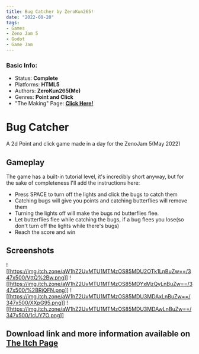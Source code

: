 ```yaml
---
title: Bug Catcher by ZeroKun265!
date: "2022-08-20"
tags:
- Games
- Zeno Jam 5
- Godot
- Game Jam
---
```


### Basic Info:
- Status: **Complete**
- Platforms: **HTML5**
- Authors: **ZeroKun265(Me)**
- Genres: **Point and Click**
- "The Making" Page: **[Click Here!](games-developement/Bug-Catcher-Making.md)**

# Bug Catcher
A 2d Point and click game made in a day for the ZenoJam 5(May 2022) 

## Gameplay
The game has a built-in tutorial level, it's incredibly short anyway, but for the sake of completeness I'll add the instructions here: 
  - Press SPACE to turn off the lights and click the bugs to catch them     
  - Catching bugs will give you points and catching butterflies will remove them     
  - Turning the lights off will make the bugs nd butterflies flee.     
  - Let butterflies flee while catching the bugs, if a bug flees you lose(so don't turn off the lights while there's bugs)
  - Reach the score and win
 
## Screenshots
![[https://img.itch.zone/aW1hZ2UvMTU1MTMzOS85MDU2OTk1LnBuZw==/347x500/VttQ%2Bw.png]]
![[https://img.itch.zone/aW1hZ2UvMTU1MTMzOS85MDYxMzQyLnBuZw==/347x500/%2BRjQFN.png]]
![[https://img.itch.zone/aW1hZ2UvMTU1MTMzOS85MDU3MDAxLnBuZw==/347x500/XXpG95.png]]
![[https://img.itch.zone/aW1hZ2UvMTU1MTMzOS85MDU3MDAwLnBuZw==/347x500/1cUY7O.png]]

## Download link and more information available on [The Itch Page](https://zerokun265.itch.io/bugcatcher)
